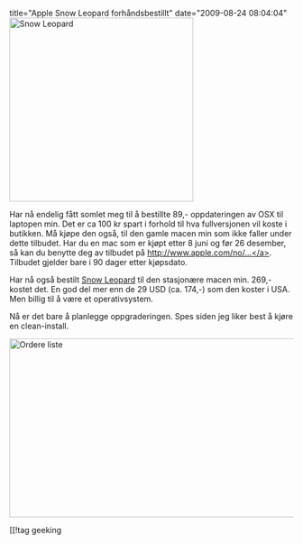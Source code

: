 title="Apple Snow Leopard forhåndsbestillt"
date="2009-08-24 08:04:04"
<img src="http://pjatt.net/images/2009/08/MC223.jpg" alt="Snow Leopard" title="Snow Leopard" width="326" height="326" class="alignleft size-full wp-image-932"  />

Har nå endelig fått somlet meg til å bestillte 89,- oppdateringen av OSX til laptopen min. Det er ca 100 kr spart i forhold til hva fullversjonen vil koste i butikken. Må kjøpe den også, til den gamle macen min som ikke faller under dette tilbudet. Har du en mac som er kjøpt etter 8 juni og før 26 desember, så kan du benytte deg av tilbudet på <a href="http://www.apple.com/no/macosx/uptodate/">http://www.apple.com/no/...</a>. Tilbudet gjelder bare i 90 dager etter kjøpsdato.

Har nå også bestilt <a href="http://www.apple.com/no/macosx/">Snow Leopard</a> til den stasjonære macen min. 269,- kostet det. En god del mer enn de 29 USD (ca. 174,-) som den koster i USA. Men billig til å være et operativsystem.

Nå er det bare å planlegge oppgraderingen. Spes siden jeg liker best å kjøre en clean-install.

<img src="http://pjatt.net/images/2009/08/Picture-1.png" alt="Ordere liste" title="Ordere liste" width="692" height="317" class="aligncenter size-full wp-image-927"  />

[[!tag  geeking
